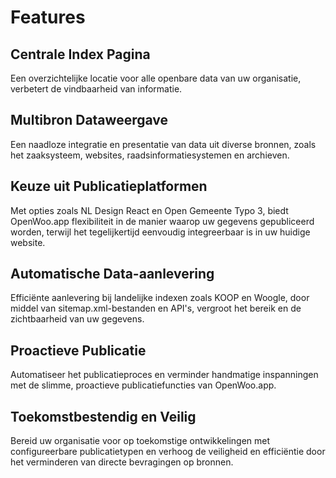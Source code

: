 # Features

## Centrale Index Pagina
Een overzichtelijke locatie voor alle openbare data van uw organisatie, verbetert de vindbaarheid van informatie.

## Multibron Dataweergave
Een naadloze integratie en presentatie van data uit diverse bronnen, zoals het zaaksysteem, websites, raadsinformatiesystemen en archieven.

## Keuze uit Publicatieplatformen
Met opties zoals NL Design React en Open Gemeente Typo 3, biedt OpenWoo.app flexibiliteit in de manier waarop uw gegevens gepubliceerd worden, terwijl het tegelijkertijd eenvoudig integreerbaar is in uw huidige website.

## Automatische Data-aanlevering
Efficiënte aanlevering bij landelijke indexen zoals KOOP en Woogle, door middel van sitemap.xml-bestanden en API's, vergroot het bereik en de zichtbaarheid van uw gegevens.

## Proactieve Publicatie
Automatiseer het publicatieproces en verminder handmatige inspanningen met de slimme, proactieve publicatiefuncties van OpenWoo.app.

## Toekomstbestendig en Veilig
Bereid uw organisatie voor op toekomstige ontwikkelingen met configureerbare publicatietypen en verhoog de veiligheid en efficiëntie door het verminderen van directe bevragingen op bronnen.
